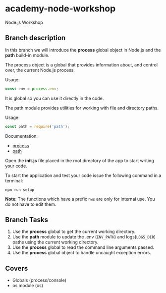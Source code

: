 # academy-node-workshop

Node.js Workshop

## Branch description

In this branch we will introduce the **process** global object in Node.js and the **path** build-in module.

The process object is a global that provides information about, and control over, the current Node.js process.

Usage:

```js
const env = process.env;
```

It is global so you can use it directly in the code.

The path module provides utilities for working with file and directory paths.

Usage:

```js
const path = require('path');
```

Documentation:

* [process](https://nodejs.org/api/process.html)
* [path](https://nodejs.org/dist/latest-v13.x/docs/api/path.html#path_path)

Open the **init.js** file placed in the root directory of the app to start writing your code.

To start the application and test your code issue the following command in a terminal:

```
npm run setup
```

**Note**: The functions which have a prefix `nws` are only for internal use. You do not have to edit them.

## Branch Tasks

1. Use the **process** global to get the current working directory.
2. Use the **path** module to update the .env (`ENV_PATH`) and logs(`LOGS_DIR`) paths using the current working directory.
2. Use the **process** global to read the command line arguments passed.
3. Use the **process** global object to handle uncaught exception errors.

## Covers

- Globals (process/console)
- os module (os)
